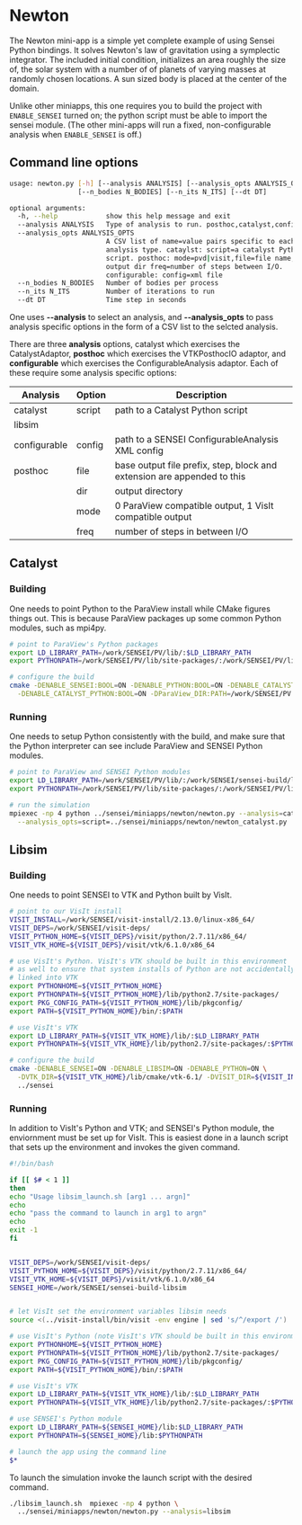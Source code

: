 # Newton
The Newton mini-app is a simple yet complete example of using Sensei Python
bindings. It solves Newton's law of gravitation using a symplectic integrator.
The included initial condition, initializes an area roughly the size of, the
solar system with a number of of planets of varying masses at randomly chosen
locations. A sun sized body is placed at the center of the domain.

Unlike other miniapps, this one requires you to build the project with
`ENABLE_SENSEI` turned on; the python script must be able to import the
sensei module. (The other mini-apps will run a fixed, non-configurable
analysis when `ENABLE_SENSEI` is off.)

## Command line options
```bash
usage: newton.py [-h] [--analysis ANALYSIS] [--analysis_opts ANALYSIS_OPTS]
                 [--n_bodies N_BODIES] [--n_its N_ITS] [--dt DT]

optional arguments:
  -h, --help            show this help message and exit
  --analysis ANALYSIS   Type of analysis to run. posthoc,catalyst,configurable
  --analysis_opts ANALYSIS_OPTS
                        A CSV list of name=value pairs specific to each
                        analysis type. cataylst: script=a catalyst Python
                        script. posthoc: mode=pvd|visit,file=file name,dir=
                        output dir freq=number of steps between I/O.
                        configurable: config=xml file
  --n_bodies N_BODIES   Number of bodies per process
  --n_its N_ITS         Number of iterations to run
  --dt DT               Time step in seconds
```
One uses **--analysis** to select an analysis, and **--analysis_opts** to pass
analysis specific options in the form of a CSV list to the selcted analysis.

There are three **analysis** options, catalyst which exercises the CatalystAdaptor,
**posthoc** which exercises the VTKPosthocIO adaptor, and **configurable** which
exercises the ConfigurableAnalysis adaptor. Each of these require some analysis
specific options:

| Analysis | Option | Description |
|----------|--------|-------------|
| catalyst | script | path to a Catalyst Python script |
| libsim   |        |             |
| configurable | config | path to a SENSEI ConfigurableAnalysis XML config |
| posthoc | file | base output file prefix, step, block and extension are appended to this |
|         | dir | output directory |
|         | mode | 0 ParaView compatible  output, 1 VisIt compatible output |
|         | freq | number of steps in between I/O |


## Catalyst
### Building
One needs to point Python to the ParaView install while CMake figures things
out. This is because ParaView packages up some common Python modules, such as
mpi4py.

```bash
# point to ParaView's Python packages
export LD_LIBRARY_PATH=/work/SENSEI/PV/lib/:$LD_LIBRARY_PATH
export PYTHONPATH=/work/SENSEI/PV/lib/site-packages/:/work/SENSEI/PV/lib/:$PYTHONPATH

# configure the build
cmake -DENABLE_SENSEI:BOOL=ON -DENABLE_PYTHON:BOOL=ON -DENABLE_CATALYST:BOOL=ON \
  -DENABLE_CATALYST_PYTHON:BOOL=ON -DParaView_DIR:PATH=/work/SENSEI/PV ../sensei/
```

### Running
One needs to setup Python consistently with the build, and make sure that the
Python interpreter can see include ParaView and SENSEI Python modules.

```bash
# point to ParaView and SENSEI Python modules
export LD_LIBRARY_PATH=/work/SENSEI/PV/lib/:/work/SENSEI/sensei-build/lib:$LD_LIBRARY_PATH
export PYTHONPATH=/work/SENSEI/PV/lib/site-packages/:/work/SENSEI/PV/lib/:/work/SENSEI/sensei-build/lib:$PYTHONPATH

# run the simulation
mpiexec -np 4 python ../sensei/miniapps/newton/newton.py --analysis=catalyst \
  --analysis_opts=script=../sensei/miniapps/newton/newton_catalyst.py
```

## Libsim
### Building
One needs to point SENSEI to VTK and Python built by VisIt.
```bash
# point to our VisIt install
VISIT_INSTALL=/work/SENSEI/visit-install/2.13.0/linux-x86_64/
VISIT_DEPS=/work/SENSEI/visit-deps/
VISIT_PYTHON_HOME=${VISIT_DEPS}/visit/python/2.7.11/x86_64/
VISIT_VTK_HOME=${VISIT_DEPS}/visit/vtk/6.1.0/x86_64

# use VisIt's Python. VisIt's VTK should be built in this environment
# as well to ensure that system installs of Python are not accidentally
# linked into VTK
export PYTHONHOME=${VISIT_PYTHON_HOME}
export PYTHONPATH=${VISIT_PYTHON_HOME}/lib/python2.7/site-packages/
export PKG_CONFIG_PATH=${VISIT_PYTHON_HOME}/lib/pkgconfig/
export PATH=${VISIT_PYTHON_HOME}/bin/:$PATH

# use VisIt's VTK
export LD_LIBRARY_PATH=${VISIT_VTK_HOME}/lib/:$LD_LIBRARY_PATH
export PYTHONPATH=${VISIT_VTK_HOME}/lib/python2.7/site-packages/:$PYTHONPATH

# configure the build
cmake -DENABLE_SENSEI=ON -DENABLE_LIBSIM=ON -DENABLE_PYTHON=ON \
  -DVTK_DIR=${VISIT_VTK_HOME}/lib/cmake/vtk-6.1/ -DVISIT_DIR=${VISIT_INSTALL}
  ../sensei
```

### Running
In addition to VisIt's Python and VTK; and SENSEI's Python module, the enviornment
must be set up for VisIt. This is easiest done in a launch script that sets up the
environment and invokes the given command.
```bash
#!/bin/bash

if [[ $# < 1 ]]
then
echo "Usage libsim_launch.sh [arg1 ... argn]"
echo
echo "pass the command to launch in arg1 to argn"
echo
exit -1
fi


VISIT_DEPS=/work/SENSEI/visit-deps/
VISIT_PYTHON_HOME=${VISIT_DEPS}/visit/python/2.7.11/x86_64/
VISIT_VTK_HOME=${VISIT_DEPS}/visit/vtk/6.1.0/x86_64
SENSEI_HOME=/work/SENSEI/sensei-build-libsim


# let VisIt set the environment variables libsim needs
source <(../visit-install/bin/visit -env engine | sed 's/^/export /')

# use VisIt's Python (note VisIt's VTK should be built in this environment)
export PYTHONHOME=${VISIT_PYTHON_HOME}
export PYTHONPATH=${VISIT_PYTHON_HOME}/lib/python2.7/site-packages/
export PKG_CONFIG_PATH=${VISIT_PYTHON_HOME}/lib/pkgconfig/
export PATH=${VISIT_PYTHON_HOME}/bin/:$PATH

# use VisIt's VTK
export LD_LIBRARY_PATH=${VISIT_VTK_HOME}/lib/:$LD_LIBRARY_PATH
export PYTHONPATH=${VISIT_VTK_HOME}/lib/python2.7/site-packages/:$PYTHONPATH

# use SENSEI's Python module
export LD_LIBRARY_PATH=${SENSEI_HOME}/lib:$LD_LIBRARY_PATH
export PYTHONPATH=${SENSEI_HOME}/lib:$PYTHONPATH

# launch the app using the command line
$*
```

To launch the simulation invoke the launch script with the desired command.
```bash
./libsim_launch.sh  mpiexec -np 4 python \
  ../sensei/miniapps/newton/newton.py --analysis=libsim
```

